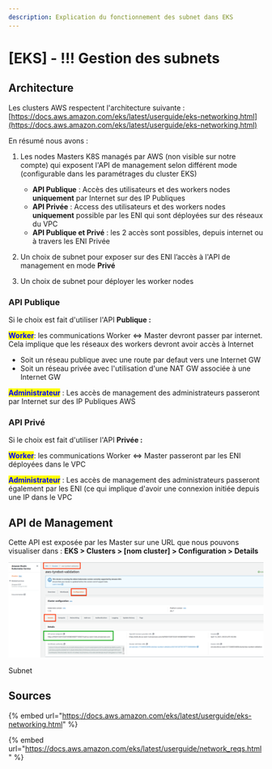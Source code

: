 ```yaml
---
description: Explication du fonctionnement des subnet dans EKS
---
```


# \[EKS] - !!! Gestion des subnets

## Architecture

Les clusters AWS respectent l'architecture suivante : [https://docs.aws.amazon.com/eks/latest/userguide/eks-networking.html](https://docs.aws.amazon.com/eks/latest/userguide/eks-networking.html)

En résumé nous avons :&#x20;

1.  Les nodes Masters K8S managés par AWS (non visible sur notre compte) qui exposent l'API de management selon différent mode (configurable dans les paramétrages du cluster EKS)

    * **API Publique** : Accès des utilisateurs et des workers nodes **uniquement** par Internet sur des IP Publiques
    * **API Privée** : Access des utilisateurs et des workers nodes **uniquement** possible par les ENI qui sont déployées sur des réseaux du VPC
    * **API Publique et Privé** : les 2 accès sont possibles, depuis internet ou à travers les ENI Privée


2. Un choix de subnet pour exposer sur des ENI l’accès à l'API de management en mode **Privé**
3. Un choix de subnet pour déployer les worker nodes

### API Publique

Si le choix est fait d'utiliser l'API **Publique :**&#x20;

<mark style="color:blue;">**Worker**</mark>: les communications Worker <=> Master devront passer par internet. Cela implique que les réseaux des workers devront avoir accès à Internet&#x20;

* Soit un réseau publique avec une route par defaut vers une Internet GW
* Soit un réseau privée avec l'utilisation d'une NAT GW associée à une Internet GW

<mark style="color:blue;">**Administrateur**</mark> : Les accès de management des administrateurs passeront par Internet sur des IP Publiques AWS

### API Privé

Si le choix est fait d'utiliser l'API **Privée :**&#x20;

<mark style="color:blue;">**Worker**</mark>: les communications Worker <=> Master passeront par les ENI déployées dans le VPC

<mark style="color:blue;">**Administrateur**</mark> : Les accès de management des administrateurs passeront également par les ENI (ce qui implique d'avoir une connexion initiée depuis une IP dans le VPC

## API de Management

Cette API est exposée par les Master sur une URL que nous pouvons visualiser dans : **EKS > Clusters > \[nom cluster] > Configuration > Details**&#x20;

![](../.gitbook/assets/01.png)

Subnet&#x20;

## Sources

{% embed url="https://docs.aws.amazon.com/eks/latest/userguide/eks-networking.html" %}

{% embed url="https://docs.aws.amazon.com/eks/latest/userguide/network_reqs.html" %}

